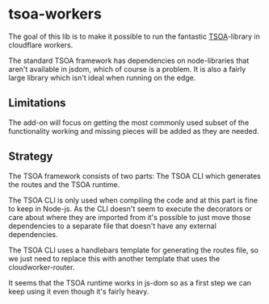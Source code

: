 # tsoa-workers

The goal of this lib is to make it possible to run the fantastic [TSOA](https://tsoa-community.github.io/)-library in cloudflare workers.

The standard TSOA framework has dependencies on node-libraries that aren't available in jsdom, which of course is a problem. It is also a fairly large library which isn't ideal when running on the edge.

## Limitations

The add-on will focus on getting the most commonly used subset of the functionality working and missing pieces will be added as they are needed.

## Strategy

The TSOA framework consists of two parts: The TSOA CLI which generates the routes and the TSOA runtime.

The TSOA CLI is only used when compiling the code and at this part is fine to keep in Node-js. As the CLI doesn't seem to execute the decorators or care about where they are imported from it's possible to just move those dependencies to a separate file that doesn't have any external dependencies.

The TSOA CLI uses a handlebars template for generating the routes file, so we just need to replace this with another template that uses the cloudworker-router.

It seems that the TSOA runtime works in js-dom so as a first step we can keep using it even though it's fairly heavy.
